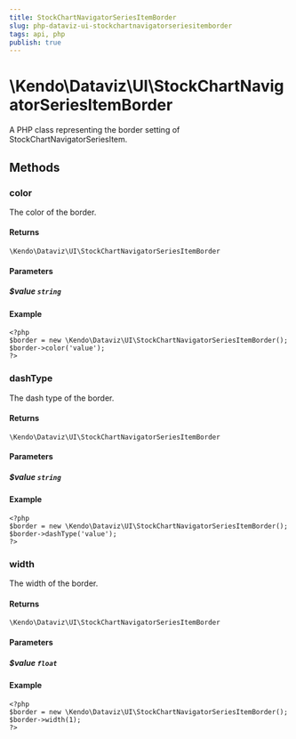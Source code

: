 ```yaml
---
title: StockChartNavigatorSeriesItemBorder
slug: php-dataviz-ui-stockchartnavigatorseriesitemborder
tags: api, php
publish: true
---
```


# \Kendo\Dataviz\UI\StockChartNavigatorSeriesItemBorder

A PHP class representing the border setting of StockChartNavigatorSeriesItem.


## Methods

### color
The color of the border.

#### Returns
`\Kendo\Dataviz\UI\StockChartNavigatorSeriesItemBorder`

#### Parameters

##### $value `string`



#### Example 
    <?php
    $border = new \Kendo\Dataviz\UI\StockChartNavigatorSeriesItemBorder();
    $border->color('value');
    ?>

### dashType
The dash type of the border.

#### Returns
`\Kendo\Dataviz\UI\StockChartNavigatorSeriesItemBorder`

#### Parameters

##### $value `string`



#### Example 
    <?php
    $border = new \Kendo\Dataviz\UI\StockChartNavigatorSeriesItemBorder();
    $border->dashType('value');
    ?>

### width
The width of the border.

#### Returns
`\Kendo\Dataviz\UI\StockChartNavigatorSeriesItemBorder`

#### Parameters

##### $value `float`



#### Example 
    <?php
    $border = new \Kendo\Dataviz\UI\StockChartNavigatorSeriesItemBorder();
    $border->width(1);
    ?>

